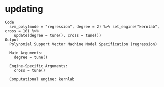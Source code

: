 # updating

    Code
      svm_poly(mode = "regression", degree = 2) %>% set_engine("kernlab", cross = 10) %>%
        update(degree = tune(), cross = tune())
    Output
      Polynomial Support Vector Machine Model Specification (regression)
      
      Main Arguments:
        degree = tune()
      
      Engine-Specific Arguments:
        cross = tune()
      
      Computational engine: kernlab 
      

